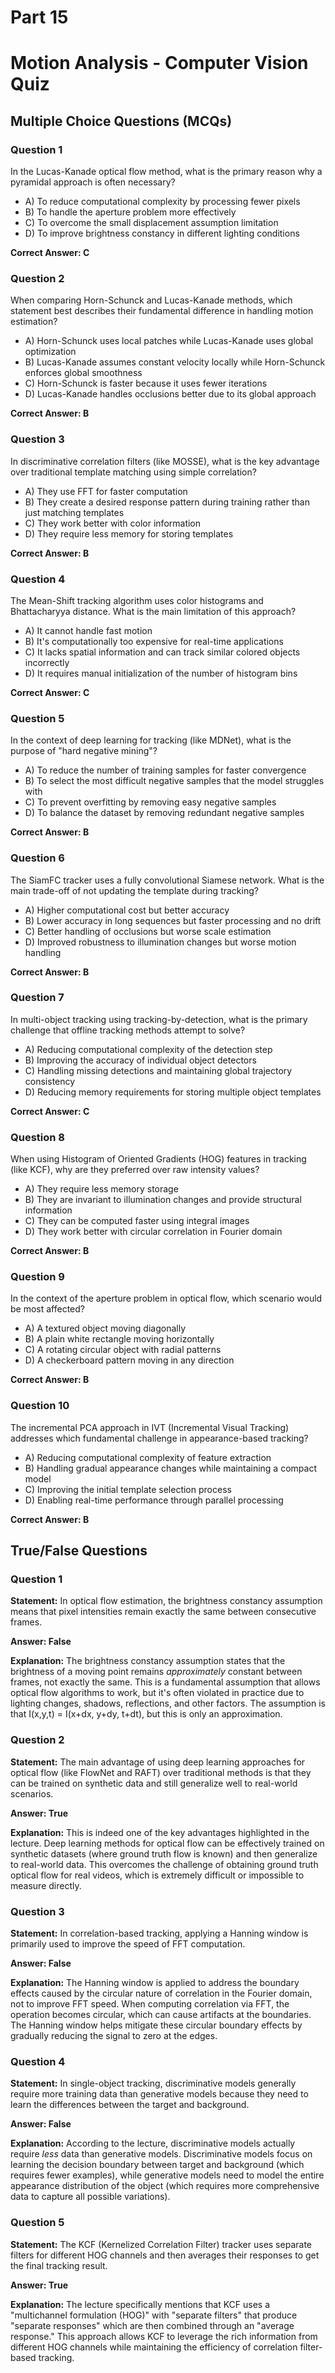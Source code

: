 # Part 15

# Motion Analysis - Computer Vision Quiz

## Multiple Choice Questions (MCQs)

### Question 1

In the Lucas-Kanade optical flow method, what is the primary reason why a pyramidal approach is often necessary?

- A) To reduce computational complexity by processing fewer pixels
- B) To handle the aperture problem more effectively
- C) To overcome the small displacement assumption limitation
- D) To improve brightness constancy in different lighting conditions

**Correct Answer: C**

### Question 2

When comparing Horn-Schunck and Lucas-Kanade methods, which statement best describes their fundamental difference in handling motion estimation?

- A) Horn-Schunck uses local patches while Lucas-Kanade uses global optimization
- B) Lucas-Kanade assumes constant velocity locally while Horn-Schunck enforces global smoothness
- C) Horn-Schunck is faster because it uses fewer iterations
- D) Lucas-Kanade handles occlusions better due to its global approach

**Correct Answer: B**

### Question 3

In discriminative correlation filters (like MOSSE), what is the key advantage over traditional template matching using simple correlation?

- A) They use FFT for faster computation
- B) They create a desired response pattern during training rather than just matching templates
- C) They work better with color information
- D) They require less memory for storing templates

**Correct Answer: B**

### Question 4

The Mean-Shift tracking algorithm uses color histograms and Bhattacharyya distance. What is the main limitation of this approach?

- A) It cannot handle fast motion
- B) It's computationally too expensive for real-time applications
- C) It lacks spatial information and can track similar colored objects incorrectly
- D) It requires manual initialization of the number of histogram bins

**Correct Answer: C**

### Question 5

In the context of deep learning for tracking (like MDNet), what is the purpose of "hard negative mining"?

- A) To reduce the number of training samples for faster convergence
- B) To select the most difficult negative samples that the model struggles with
- C) To prevent overfitting by removing easy negative samples
- D) To balance the dataset by removing redundant negative samples

**Correct Answer: B**

### Question 6

The SiamFC tracker uses a fully convolutional Siamese network. What is the main trade-off of not updating the template during tracking?

- A) Higher computational cost but better accuracy
- B) Lower accuracy in long sequences but faster processing and no drift
- C) Better handling of occlusions but worse scale estimation
- D) Improved robustness to illumination changes but worse motion handling

**Correct Answer: B**

### Question 7

In multi-object tracking using tracking-by-detection, what is the primary challenge that offline tracking methods attempt to solve?

- A) Reducing computational complexity of the detection step
- B) Improving the accuracy of individual object detectors
- C) Handling missing detections and maintaining global trajectory consistency
- D) Reducing memory requirements for storing multiple object templates

**Correct Answer: C**

### Question 8

When using Histogram of Oriented Gradients (HOG) features in tracking (like KCF), why are they preferred over raw intensity values?

- A) They require less memory storage
- B) They are invariant to illumination changes and provide structural information
- C) They can be computed faster using integral images
- D) They work better with circular correlation in Fourier domain

**Correct Answer: B**

### Question 9

In the context of the aperture problem in optical flow, which scenario would be most affected?

- A) A textured object moving diagonally
- B) A plain white rectangle moving horizontally
- C) A rotating circular object with radial patterns
- D) A checkerboard pattern moving in any direction

**Correct Answer: B**

### Question 10

The incremental PCA approach in IVT (Incremental Visual Tracking) addresses which fundamental challenge in appearance-based tracking?

- A) Reducing computational complexity of feature extraction
- B) Handling gradual appearance changes while maintaining a compact model
- C) Improving the initial template selection process
- D) Enabling real-time performance through parallel processing

**Correct Answer: B**

## True/False Questions

### Question 1

**Statement:** In optical flow estimation, the brightness constancy assumption means that pixel intensities remain exactly the same between consecutive frames.

**Answer: False**

**Explanation:** The brightness constancy assumption states that the brightness of a moving point remains _approximately_ constant between frames, not exactly the same. This is a fundamental assumption that allows optical flow algorithms to work, but it's often violated in practice due to lighting changes, shadows, reflections, and other factors. The assumption is that I(x,y,t) = I(x+dx, y+dy, t+dt), but this is only an approximation.

### Question 2

**Statement:** The main advantage of using deep learning approaches for optical flow (like FlowNet and RAFT) over traditional methods is that they can be trained on synthetic data and still generalize well to real-world scenarios.

**Answer: True**

**Explanation:** This is indeed one of the key advantages highlighted in the lecture. Deep learning methods for optical flow can be effectively trained on synthetic datasets (where ground truth flow is known) and then generalize to real-world data. This overcomes the challenge of obtaining ground truth optical flow for real videos, which is extremely difficult or impossible to measure directly.

### Question 3

**Statement:** In correlation-based tracking, applying a Hanning window is primarily used to improve the speed of FFT computation.

**Answer: False**

**Explanation:** The Hanning window is applied to address the boundary effects caused by the circular nature of correlation in the Fourier domain, not to improve FFT speed. When computing correlation via FFT, the operation becomes circular, which can cause artifacts at the boundaries. The Hanning window helps mitigate these circular boundary effects by gradually reducing the signal to zero at the edges.

### Question 4

**Statement:** In single-object tracking, discriminative models generally require more training data than generative models because they need to learn the differences between the target and background.

**Answer: False**

**Explanation:** According to the lecture, discriminative models actually require _less_ data than generative models. Discriminative models focus on learning the decision boundary between target and background (which requires fewer examples), while generative models need to model the entire appearance distribution of the object (which requires more comprehensive data to capture all possible variations).

### Question 5

**Statement:** The KCF (Kernelized Correlation Filter) tracker uses separate filters for different HOG channels and then averages their responses to get the final tracking result.

**Answer: True**

**Explanation:** The lecture specifically mentions that KCF uses a "multichannel formulation (HOG)" with "separate filters" that produce "separate responses" which are then combined through an "average response." This approach allows KCF to leverage the rich information from different HOG channels while maintaining the efficiency of correlation filter-based tracking.</content>
</invoke>
